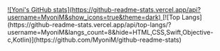 <a href="https://github.com/anuraghazra/github-readme-stats">
  ![Yoni's GitHub stats](https://github-readme-stats.vercel.app/api?username=MyoniM&show_icons=true&theme=dark)
</a>
[![Top Langs](https://github-readme-stats.vercel.app/api/top-langs/?username=MyoniM&langs_count=8&hide=HTML,CSS,Swift,Objective-c,Kotlin)](https://github.com/MyoniM/github-readme-stats)

